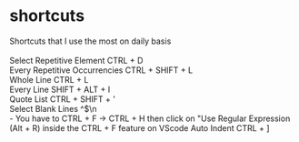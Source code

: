 # shortcuts
Shortcuts that I use the most on daily basis<br/>
<br/>
Select Repetitive Element CTRL + D<br/>
Every Repetitive Occurrencies CTRL + SHIFT + L<br/>
Whole Line CTRL + L<br/>
Every Line SHIFT + ALT + I<br/>
Quote List CTRL + SHIFT + '<br/>
Select Blank Lines ^$\n<br/>    - You have to CTRL + F -> CTRL + H then click on "Use Regular Expression (Alt + R) inside the CTRL + F feature on VScode
Auto Indent CTRL + ]
